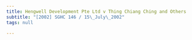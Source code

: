 ```yaml
---
title: Hengwell Development Pte Ltd v Thing Chiang Ching and Others
subtitle: "[2002] SGHC 146 / 15\_July\_2002"
tags: null

---
```


